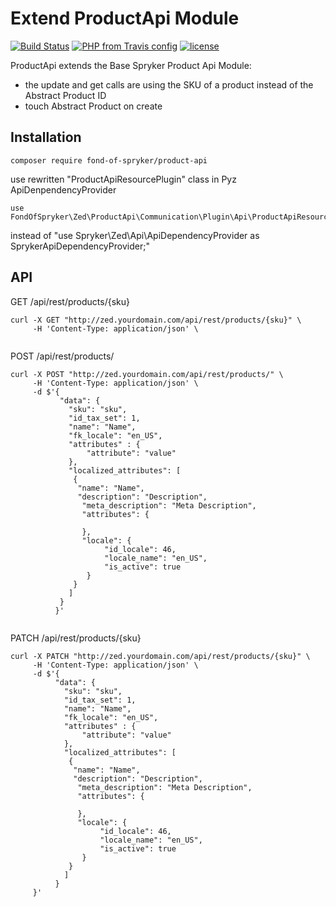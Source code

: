 # Extend ProductApi Module
[![Build Status](https://travis-ci.org/fond-of/spryker-product-api.svg?branch=master)](https://travis-ci.org/fond-of/spryker-product-api)
[![PHP from Travis config](https://img.shields.io/travis/php-v/symfony/symfony.svg)](https://php.net/)
[![license](https://img.shields.io/github/license/mashape/apistatus.svg)](https://packagist.org/packages/fond-of-spryker/product-api)

ProductApi extends the Base Spryker Product Api Module:
 * the update and get calls  are using the SKU of a product instead of the Abstract Product ID 
 * touch Abstract Product on create



## Installation

```
composer require fond-of-spryker/product-api
```

use rewritten "ProductApiResourcePlugin" class in Pyz ApiDenpendencyProvider
```
use FondOfSpryker\Zed\ProductApi\Communication\Plugin\Api\ProductApiResourcePlugin;
```
instead of "use Spryker\Zed\Api\ApiDependencyProvider as SprykerApiDependencyProvider;"



## API

GET /api/rest/products/{sku}

```
curl -X GET "http://zed.yourdomain.com/api/rest/products/{sku}" \
     -H 'Content-Type: application/json' \
     
```
POST /api/rest/products/
```
curl -X POST "http://zed.yourdomain.com/api/rest/products/" \
     -H 'Content-Type: application/json' \
     -d $'{
           "data": {
             "sku": "sku",
             "id_tax_set": 1,
             "name": "Name",
             "fk_locale": "en_US",
             "attributes" : {
                 "attribute": "value"
             },
             "localized_attributes": [
              {
               "name": "Name",
               "description": "Description",
                "meta_description": "Meta Description",
                "attributes": {
                 
                },
                "locale": {
                     "id_locale": 46,
                     "locale_name": "en_US",
                     "is_active": true
                 }
              }
             ]       
           }
          }'
     
```

PATCH /api/rest/products/{sku}

```
curl -X PATCH "http://zed.yourdomain.com/api/rest/products/{sku}" \
     -H 'Content-Type: application/json' \
     -d $'{
          "data": {
            "sku": "sku",
            "id_tax_set": 1,
            "name": "Name",
            "fk_locale": "en_US",
            "attributes" : {
                "attribute": "value"
            },
            "localized_attributes": [
             {
              "name": "Name",
              "description": "Description",
               "meta_description": "Meta Description",
               "attributes": {
                
               },
               "locale": {
                    "id_locale": 46,
                    "locale_name": "en_US",
                    "is_active": true
                }
             }
            ]       
          }
     }'
     
```

